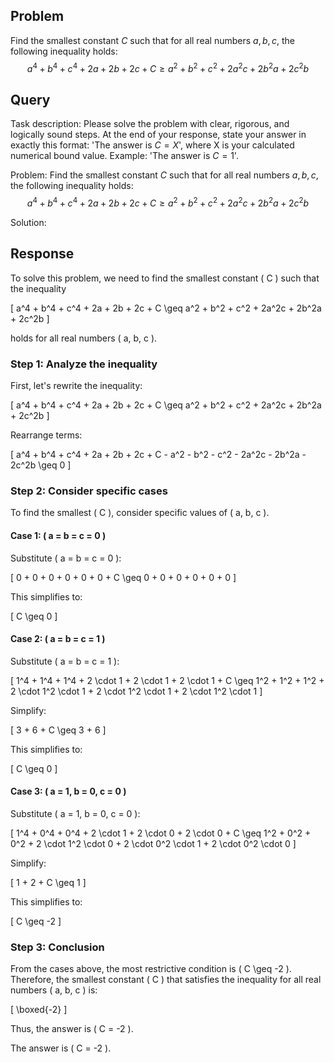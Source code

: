 ## Problem

Find the smallest constant $C$ such that for all real numbers $a, b, c$, the following inequality holds:
$$
a^4+b^4+c^4+2a+2b+2c+C \geq a^2+b^2+c^2+2a^2c+2b^2a+2c^2b
$$

## Query

Task description: Please solve the problem with clear, rigorous, and logically sound steps. At the end of your response, state your answer in exactly this format: 'The answer is $C=X$', where X is your calculated numerical bound value. Example: 'The answer is $C=1$'.

Problem: Find the smallest constant $C$ such that for all real numbers $a, b, c$, the following inequality holds:
$$
a^4+b^4+c^4+2a+2b+2c+C \geq a^2+b^2+c^2+2a^2c+2b^2a+2c^2b
$$

Solution:

## Response

To solve this problem, we need to find the smallest constant \( C \) such that the inequality

\[
a^4 + b^4 + c^4 + 2a + 2b + 2c + C \geq a^2 + b^2 + c^2 + 2a^2c + 2b^2a + 2c^2b
\]

holds for all real numbers \( a, b, c \).

### Step 1: Analyze the inequality

First, let's rewrite the inequality:

\[
a^4 + b^4 + c^4 + 2a + 2b + 2c + C \geq a^2 + b^2 + c^2 + 2a^2c + 2b^2a + 2c^2b
\]

Rearrange terms:

\[
a^4 + b^4 + c^4 + 2a + 2b + 2c + C - a^2 - b^2 - c^2 - 2a^2c - 2b^2a - 2c^2b \geq 0
\]

### Step 2: Consider specific cases

To find the smallest \( C \), consider specific values of \( a, b, c \).

#### Case 1: \( a = b = c = 0 \)

Substitute \( a = b = c = 0 \):

\[
0 + 0 + 0 + 0 + 0 + 0 + C \geq 0 + 0 + 0 + 0 + 0 + 0
\]

This simplifies to:

\[
C \geq 0
\]

#### Case 2: \( a = b = c = 1 \)

Substitute \( a = b = c = 1 \):

\[
1^4 + 1^4 + 1^4 + 2 \cdot 1 + 2 \cdot 1 + 2 \cdot 1 + C \geq 1^2 + 1^2 + 1^2 + 2 \cdot 1^2 \cdot 1 + 2 \cdot 1^2 \cdot 1 + 2 \cdot 1^2 \cdot 1
\]

Simplify:

\[
3 + 6 + C \geq 3 + 6
\]

This simplifies to:

\[
C \geq 0
\]

#### Case 3: \( a = 1, b = 0, c = 0 \)

Substitute \( a = 1, b = 0, c = 0 \):

\[
1^4 + 0^4 + 0^4 + 2 \cdot 1 + 2 \cdot 0 + 2 \cdot 0 + C \geq 1^2 + 0^2 + 0^2 + 2 \cdot 1^2 \cdot 0 + 2 \cdot 0^2 \cdot 1 + 2 \cdot 0^2 \cdot 0
\]

Simplify:

\[
1 + 2 + C \geq 1
\]

This simplifies to:

\[
C \geq -2
\]

### Step 3: Conclusion

From the cases above, the most restrictive condition is \( C \geq -2 \). Therefore, the smallest constant \( C \) that satisfies the inequality for all real numbers \( a, b, c \) is:

\[
\boxed{-2}
\]

Thus, the answer is \( C = -2 \).

The answer is \( C = -2 \).